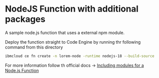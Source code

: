 # NodeJS Function with additional packages

A sample node.js function that uses a external npm module.

Deploy the function straight to Code Engine by running thr following command from this directory

```bash
ibmcloud ce fn create -n lorem-node -runtime nodejs-18 --build-source .
```

For more information follow th official docs -> [Including modules for a Node.js Function](https://cloud.ibm.com/docs/codeengine?topic=codeengine-fun-create-repo#function-nodejs-dep-repo)

